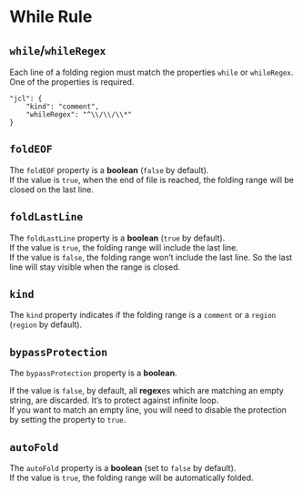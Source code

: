 # While Rule

## `while`/`whileRegex`
Each line of a folding region must match the properties `while` or `whileRegex`. One of the properties is required.
```
"jcl": {
	"kind": "comment",
	"whileRegex": "^\\/\\/\\*"
}
```

## `foldEOF`
The `foldEOF` property is a **boolean** (`false` by default).  
If the value is `true`, when the end of file is reached, the folding range will be closed on the last line.

## `foldLastLine`
The `foldLastLine` property is a **boolean** (`true` by default).  
If the value is `true`, the folding range will include the last line.  
If the value is `false`, the folding range won’t include the last line. So the last line will stay visible when the range is closed.

## `kind`
The `kind` property indicates if the folding range is a `comment` or a `region` (`region` by default).

## `bypassProtection`
The `bypassProtection` property is a **boolean**.

If the value is `false`, by default, all **regex**es which are matching an empty string, are discarded. It’s to protect against infinite loop.  
If you want to match an empty line, you will need to disable the protection by setting the property to `true`.

## `autoFold`
The `autoFold` property is a **boolean** (set to `false` by default).  
If the value is `true`, the folding range will be automatically folded.

